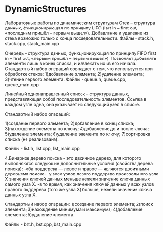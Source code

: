 # DynamicStructures
Лабораторные работы по динамическим структурам
Стек – структура данных, функционирующая по принципу LIFO (last in – first out, «последним пришёл – первым вышел»). Добавление и удаление из стека возможно только с конца последовательности. Файлы - stack.h, stack.cpp, stack_main.cpp

Очередь - структура данных, функционирующая по принципу FIFO first in – first out, «первым пришёл – первым вышел»). Позволяет добавлять элементы лишь в конец списка, и извлекать их из его начала. Стандартный набор операций совпадает с тем, что используется при обработке стеков: 1)добавление элемента; 2)удаление элемента; 3)чтение первого элемента. Файлы - queue.h, queue.cpp, queue_main.cpp

Линейный однонаправленный список – структура данных, представляющая собой последовательность элементов. Ссылка в каждом узле одна, она указывает на следующий узел в списке.

Стандартный набор операций:

1)создание первого элемента; 2)добавление в конец списка; 3)нахождение элемента по ключу; 4)добавление до и после ключа; 5)удаление элемента; 6)удаление элемента по ключу; 7)сортировка списка (не реализована).

Файлы - list.h, list.cpp, list_main.cpp

4.Бинарное дерево поиска - это двоичное дерево, для которого выполняются следующие дополнительные условия (свойства дерева поиска): -оба поддерева — левое и правое — являются двоичными деревьями поиска. -у всех узлов левого поддерева произвольного узла X значения ключей данных меньше нежели значение ключа данных самого узла X. -в то время, как значения ключей данных у всех узлов правого поддерева (того же узла X) больше, нежели значение ключа данных узла X.

Стандартный набор операций: 1)создание первого элемента; 2)поиск элемента; 3)нахождение минимума и максимума; 4)добавление элемента; 5)удаление элемента.

Файлы - bst.h, bst.cpp, bst_main.cpp
